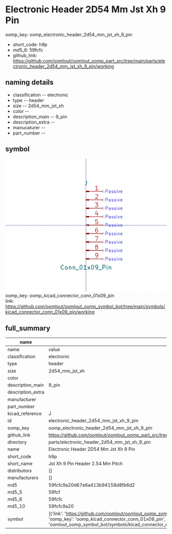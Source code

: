 # Electronic Header 2D54 Mm Jst Xh 9 Pin
oomp_key: oomp_electronic_header_2d54_mm_jst_xh_9_pin 

  
* short_code: h9p
* md5_6: 59fcfc  
* github_link: https://github.com/oomlout/oomlout_oomp_part_src/tree/main/parts/electronic_header_2d54_mm_jst_xh_9_pin/working  
## naming details
* classification -- electronic
* type -- header
* size -- 2d54_mm_jst_xh
* color -- 
* description_main -- 9_pin
* description_extra -- 
* manucaturer -- 
* part_number -- 



## symbol

![](symbol/0/working/working_600.png)  
oomp_key: oomp_kicad_connector_conn_01x09_pin  
link: https://github.com/oomlout/oomlout_oomp_symbol_bot/tree/main/symbols/kicad_connector_conn_01x09_pin/working  


## full_summary
| name | value | 
| --- | --- | 
| name | value | 
| classification | electronic | 
| type | header | 
| size | 2d54_mm_jst_xh | 
| color |  | 
| description_main | 9_pin | 
| description_extra |  | 
| manufacturer |  | 
| part_number |  | 
| kicad_reference | J | 
| id | electronic_header_2d54_mm_jst_xh_9_pin | 
| oomp_key | oomp_electronic_header_2d54_mm_jst_xh_9_pin | 
| github_link | https://github.com/oomlout/oomlout_oomp_part_src/tree/main/parts/electronic_header_2d54_mm_jst_xh_9_pin/working | 
| directory | parts/electronic_header_2d54_mm_jst_xh_9_pin | 
| name | Electronic Header 2D54 Mm Jst Xh 9 Pin | 
| short_code | h9p | 
| short_name | Jst Xh 9 Pin Header 2.54 Mm Pitch | 
| distributors | [] | 
| manufacturers | [] | 
| md5 | 59fcfc9a20d67e6a413b94158d8fb6d2 | 
| md5_5 | 59fcf | 
| md5_6 | 59fcfc | 
| md5_10 | 59fcfc9a20 | 
| symbol | [{'link': 'https://github.com/oomlout/oomlout_oomp_symbol_bot/tree/main/symbols/kicad_connector_conn_01x09_pin', 'oomp_key': 'oomp_kicad_connector_conn_01x09_pin', 'directory': 'oomlout_oomp_symbol_bot/symbols/kicad_connector_conn_01x09_pin//working/working.kicad_sym'}] | 
